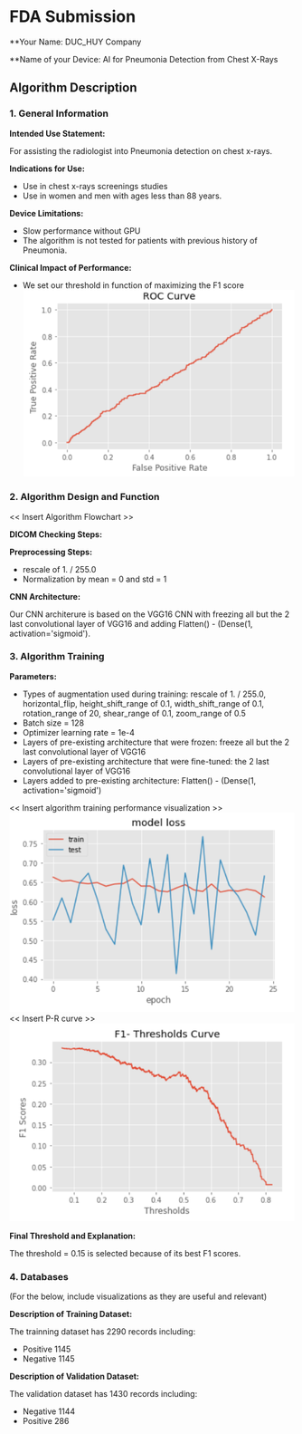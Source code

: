 # FDA  Submission

**Your Name: DUC_HUY Company

**Name of your Device: AI for Pneumonia Detection from Chest X-Rays

## Algorithm Description 

### 1. General Information

**Intended Use Statement:** 

For assisting the radiologist into Pneumonia detection on chest x-rays.

**Indications for Use:**
- Use in chest x-rays screenings studies
- Use in women and men with ages less than 88 years.

**Device Limitations:**
- Slow performance without GPU
- The algorithm is not tested for patients with previous history of Pneumonia.

**Clinical Impact of Performance:**
- We set our threshold in function of maximizing the F1 score
![fig](./roc.png "F1 Curve")


### 2. Algorithm Design and Function

<< Insert Algorithm Flowchart >>

**DICOM Checking Steps:**

**Preprocessing Steps:**
- rescale of 1. / 255.0
- Normalization by mean = 0 and std = 1

**CNN Architecture:**

Our CNN architerure is based on the VGG16 CNN with freezing all but the 2 last convolutional layer of VGG16 and adding Flatten() - (Dense(1, activation='sigmoid').

### 3. Algorithm Training

**Parameters:**
* Types of augmentation used during training: rescale of 1. / 255.0, horizontal_flip, height_shift_range of 0.1, width_shift_range of 0.1, rotation_range of 20, shear_range of 0.1,   zoom_range of 0.5
* Batch size = 128
* Optimizer learning rate = 1e-4
* Layers of pre-existing architecture that were frozen: freeze all but the 2 last convolutional layer of VGG16
* Layers of pre-existing architecture that were fine-tuned: the 2 last convolutional layer of VGG16
* Layers added to pre-existing architecture: Flatten() - (Dense(1, activation='sigmoid')

<< Insert algorithm training performance visualization >> 
![fig](./training.png "training Curve")
<< Insert P-R curve >>
![fig](./F1_figure.png "F1 Curve")

**Final Threshold and Explanation:**

The threshold = 0.15 is selected because of its best F1 scores.

### 4. Databases
 (For the below, include visualizations as they are useful and relevant)

**Description of Training Dataset:** 

The trainning dataset has 2290 records including:
* Positive    1145
* Negative    1145

**Description of Validation Dataset:** 

The validation dataset has 1430 records including:
* Negative    1144
* Positive     286

